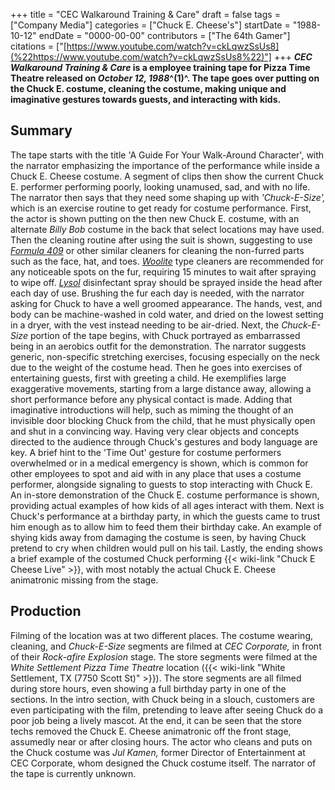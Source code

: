 +++
title = "CEC Walkaround Training & Care"
draft = false
tags = ["Company Media"]
categories = ["Chuck E. Cheese's"]
startDate = "1988-10-12"
endDate = "0000-00-00"
contributors = ["The 64th Gamer"]
citations = ["[https://www.youtube.com/watch?v=ckLqwzSsUs8](%22https://www.youtube.com/watch?v=ckLqwzSsUs8%22)"]
+++
***CEC Walkaround Training & Care* is a employee training tape for Pizza Time Theatre released on *October 12, 1988*^(1)^.
The tape goes over putting on the Chuck E. costume, cleaning the costume, making unique and imaginative gestures towards guests, and interacting with kids.**

## Summary

The tape starts with the title 'A Guide For Your Walk-Around Character', with the narrator emphasizing the importance of the performance while inside a Chuck E. Cheese costume. A segment of clips then show the current Chuck E. performer performing poorly, looking unamused, sad, and with no life. The narrator then says that they need some shaping up with *'Chuck-E-Size',* which is an exercise routine to get ready for costume performance. First, the actor is shown putting on the then new Chuck E. costume, with an alternate *Billy Bob* costume in the back that select locations may have used.
Then the cleaning routine after using the suit is shown, suggesting to use *[Formula 409](https://en.wikipedia.org/wiki/Formula_409)* or other similar cleaners for cleaning the non-furred parts such as the face, hat, and toes. *[Woolite](https://en.wikipedia.org/wiki/Woolite)* type cleaners are recommended for any noticeable spots on the fur, requiring 15 minutes to wait after spraying to wipe off. *[Lysol](https://en.wikipedia.org/wiki/Lysol)* disinfectant spray should be sprayed inside the head after each day of use. Brushing the fur each day is needed, with the narrator asking for Chuck to have a well groomed appearance. The hands, vest, and body can be machine-washed in cold water, and dried on the lowest setting in a dryer, with the vest instead needing to be air-dried.
Next, the *Chuck-E-Size* portion of the tape begins, with Chuck portrayed as embarrassed being in an aerobics outfit for the demonstration. The narrator suggests generic, non-specific stretching exercises, focusing especially on the neck due to the weight of the costume head. Then he goes into exercises of entertaining guests, first with greeting a child. He exemplifies large exaggerative movements, starting from a large distance away, allowing a short performance before any physical contact is made. Adding that imaginative introductions will help, such as miming the thought of an invisible door blocking Chuck from the child, that he must physically open and shut in a convincing way. Having very clear objects and concepts directed to the audience through Chuck's gestures and body language are key. A brief hint to the 'Time Out' gesture for costume performers overwhelmed or in a medical emergency is shown, which is common for other employees to spot and aid with in any place that uses a costume performer, alongside signaling to guests to stop interacting with Chuck E.
An in-store demonstration of the Chuck E. costume performance is shown, providing actual examples of how kids of all ages interact with them. Next is Chuck's performance at a birthday party, in which the guests came to trust him enough as to allow him to feed them their birthday cake. An example of shying kids away from damaging the costume is seen, by having Chuck pretend to cry when children would pull on his tail.
Lastly, the ending shows a brief example of the costumed Chuck performing {{< wiki-link "Chuck E Cheese Live" >}}, with most notably the actual Chuck E. Cheese animatronic missing from the stage.

## Production

Filming of the location was at two different places. The costume wearing, cleaning, and *Chuck-E-Size* segments are filmed at *CEC Corporate,* in front of their *Rock-afire Explosion* stage. The store segments were filmed at the *White Settlement Pizza Time Theatre* location ({{< wiki-link "White Settlement, TX (7750 Scott St)" >}}). The store segments are all filmed during store hours, even showing a full birthday party in one of the sections. In the intro section, with Chuck being in a slouch, customers are even participating with the film, pretending to leave after seeing Chuck do a poor job being a lively mascot. At the end, it can be seen that the store techs removed the Chuck E. Cheese animatronic off the front stage, assumedly near or after closing hours.
The actor who cleans and puts on the Chuck costume was *Jul Kamen,* former Director of Entertainment at CEC Corporate, whom designed the Chuck costume itself. The narrator of the tape is currently unknown.

